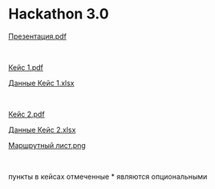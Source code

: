 # Hackathon 3.0

[Презентация.pdf](https://github.com/nurzhas/hackathon3.0/files/9590949/default.pdf)

<br />


[Кейс 1.pdf](https://github.com/nurzhas/hackathon3.0/files/9590945/1.pdf) 

[Данные Кейс 1.xlsx](https://github.com/nurzhas/hackathon3.0/files/9590963/1.xlsx) 

<br />





[Кейс 2.pdf](https://github.com/nurzhas/hackathon3.0/files/9590947/2.pdf) 

[Данные Кейс 2.xlsx](https://github.com/nurzhas/hackathon3.0/files/9590979/2.xlsx) 

[Маршрутный лист.png](https://user-images.githubusercontent.com/3147539/190845684-480e7ea5-27a8-4c2d-9b67-2698a7efbaa8.png)

<br />

пункты в кейсах отмеченные * являются опциональными

